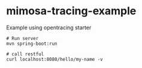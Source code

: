 # mimosa-tracing-example
Example using opentracing starter

```
# Run server
mvn spring-boot:run

# call restful
curl localhost:8080/hello/my-name -v
